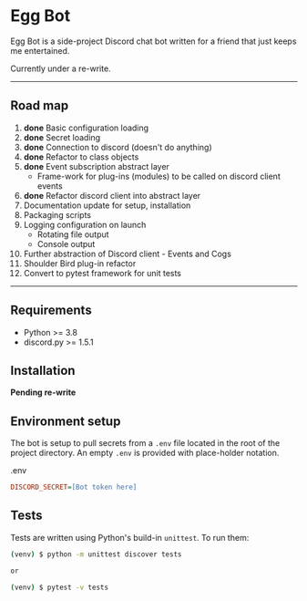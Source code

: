 # Egg Bot

Egg Bot is a side-project Discord chat bot written for a friend that just keeps me entertained.

Currently under a re-write.

---

## Road map

1. **done** Basic configuration loading
1. **done** Secret loading
1. **done** Connection to discord (doesn't do anything)
1. **done** Refactor to class objects
1. **done** Event subscription abstract layer
   - Frame-work for plug-ins (modules) to be called on discord client events
1. **done** Refactor discord client into abstract layer
1. Documentation update for setup, installation
1. Packaging scripts
1. Logging configuration on launch
   - Rotating file output
   - Console output
1. Further abstraction of Discord client - Events and Cogs
1. Shoulder Bird plug-in refactor
1. Convert to pytest framework for unit tests

---

## Requirements

- Python >= 3.8
- discord.py >= 1.5.1

## Installation

**Pending re-write**

## Environment setup

The bot is setup to pull secrets from a `.env` file located in the root of the project directory.  An empty `.env` is provided with place-holder notation.

.env
```ini
DISCORD_SECRET=[Bot token here]
```

## Tests

Tests are written using Python's build-in `unittest`. To run them:

```bash
(venv) $ python -m unittest discover tests

or

(venv) $ pytest -v tests
```
